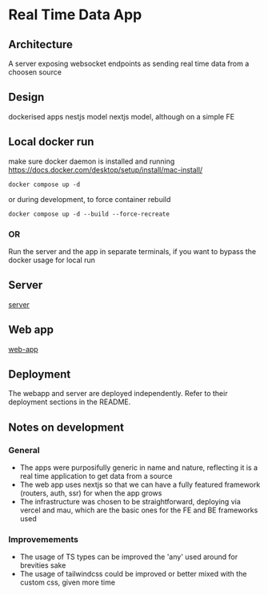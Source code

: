 # Real Time Data App

## Architecture

A server exposing websocket endpoints as sending real time data from a choosen source

## Design

dockerised apps
nestjs model
nextjs model, although on a simple FE

## Local docker run

make sure docker daemon is installed and running https://docs.docker.com/desktop/setup/install/mac-install/

```
docker compose up -d
```

or during development, to force container rebuild

```
docker compose up -d --build --force-recreate
```

### OR

Run the server and the app in separate terminals, if you want to bypass the docker usage for local run

## Server

[server](/server)

## Web app

[web-app](real-time-web-app)

## Deployment

The webapp and server are deployed independently. Refer to their deployment sections in the README.

## Notes on development

### General

- The apps were purposifully generic in name and nature, reflecting it is a real time application to get data from a source
- The web app uses nextjs so that we can have a fully featured framework (routers, auth, ssr) for when the app grows
- The infrastructure was chosen to be straightforward, deploying via vercel and mau, which are the basic ones for the FE and BE frameworks used

### Improvemements

- The usage of TS types can be improved the 'any' used around for brevities sake
- The usage of tailwindcss could be improved or better mixed with the custom css, given more time
